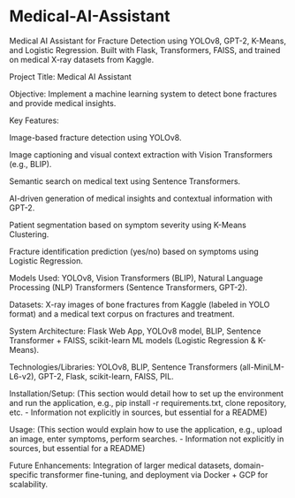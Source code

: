 # Medical-AI-Assistant
 Medical AI Assistant for Fracture Detection using YOLOv8, GPT-2, K-Means, and Logistic Regression. Built with Flask, Transformers, FAISS, and trained on medical X-ray datasets from Kaggle. 
 
Project Title: Medical AI Assistant 


Objective: Implement a machine learning system to detect bone fractures and provide medical insights. 

Key Features:

Image-based fracture detection using YOLOv8. 

Image captioning and visual context extraction with Vision Transformers (e.g., BLIP). 

Semantic search on medical text using Sentence Transformers. 

AI-driven generation of medical insights and contextual information with GPT-2. 





Patient segmentation based on symptom severity using K-Means Clustering. 

Fracture identification prediction (yes/no) based on symptoms using Logistic Regression. 


Models Used: YOLOv8, Vision Transformers (BLIP), Natural Language Processing (NLP) Transformers (Sentence Transformers, GPT-2). 


Datasets: X-ray images of bone fractures from Kaggle (labeled in YOLO format) and a medical text corpus on fractures and treatment. 


System Architecture: Flask Web App, YOLOv8 model, BLIP, Sentence Transformer + FAISS, scikit-learn ML models (Logistic Regression & K-Means). 


Technologies/Libraries: YOLOv8, BLIP, Sentence Transformers (all-MiniLM-L6-v2), GPT-2, Flask, scikit-learn, FAISS, PIL. 





Installation/Setup: (This section would detail how to set up the environment and run the application, e.g., pip install -r requirements.txt, clone repository, etc. - Information not explicitly in sources, but essential for a README)

Usage: (This section would explain how to use the application, e.g., upload an image, enter symptoms, perform searches. - Information not explicitly in sources, but essential for a README)


Future Enhancements: Integration of larger medical datasets, domain-specific transformer fine-tuning, and deployment via Docker + GCP for scalability. 